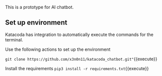 This is a prototype for AI chatbot. 

## Set up environment

Katacoda has integration to automatically execute the commands for the terminal.

Use the following actions to set up the environment

`git clone https://github.com/x3n0n11/katacoda_chatbot.git"`{{execute}}

Install the requirements
`pip3 install -r requirements.txt`{{execute}}